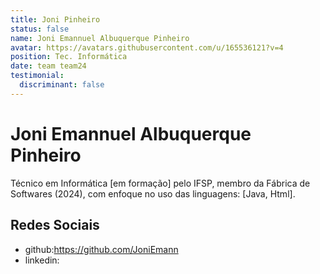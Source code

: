 ```yaml
---
title: Joni Pinheiro
status: false
name: Joni Emannuel Albuquerque Pinheiro
avatar: https://avatars.githubusercontent.com/u/165536121?v=4
position: Tec. Informática
date: team team24
testimonial:
  discriminant: false
---
```

# Joni Emannuel Albuquerque Pinheiro

Técnico em Informática [em formação] pelo IFSP, membro da Fábrica de Softwares (2024), com enfoque no uso das linguagens: [Java, Html].

## Redes Sociais

- github:https://github.com/JoniEmann
- linkedin:
